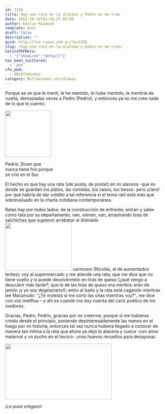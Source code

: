 ```yaml
---
id: 2158
title: Hay una rata en la alacena y Pedro no me cree
date: 2012-10-16T03:16:27-03:00
author: Emilio Raimond
template: post
draft: false
description: ""
guid: http://los-rayos.com.ar/?p=2158
slug: /hay-una-rata-en-la-alacena-y-pedro-no-me-cree/
kalinsPDFMeta:
  - '{"showLink":"default"}'
has_been_twittered:
  - 'yes'
sfw_pwd:
  - EBzUfV4evHqo
category: Reflexiones cotidianas
---
```

Porque se ve que le mentí, le he mentido, le hube mentido, le mentiría de vuelta, demasiadas veces a Pedro (Pedris), y entonces ya no me cree nada de lo que le cuento.

<div id="attachment_2162" style="width: 160px" class="wp-caption alignleft">
  <a href="http://los-rayos.com/wp-content/uploads/2012/10/yo.jpg"><img aria-describedby="caption-attachment-2162" class="size-thumbnail wp-image-2162" title="yo" src="https://los-rayos.com/wp-content/uploads/2012/10/yo-150x150.jpg" alt="" width="150" height="150" /></a>
  
  <p id="caption-attachment-2162" class="wp-caption-text">
    Pedris: Dicen que nunca tiene frío porque se crió en el Sur.
  </p>
</div>

El hecho es que hay una rata (¡de posta, de posta!) en mi alacena -que es donde se guardan los platos, las comidas, los vasos, los besos- pero ¡claro! por qué habría de dar crédito a tal referencia si el tema ratil está más que sobrevaluado en la charla cotidiana contemporánea.

Ratas hay por todos lados: de la construcción de enfrente, entran y salen como rata por su departamento, van, vienen, van, arrastrando tiras de salchichas que supieron arrebatar al distraído<img class="alignright" src="https://lh6.ggpht.com/pciego/SI9M4gek6kI/AAAAAAAABd8/uJc5IVZbbZU/ratrace%5B7%5D.jpg" alt="" width="215" height="155" /> carnicero (Nicolás, el de aumentados lentes); voy al supermercado y me atiende una rata, que me dice que no tiene vuelto y si puede devolvérmelo en tiras de queso (¿qué vengo a descubrir más tarde?, que lo de las tiras de queso era mentira: eran de jamón ¡y yo soy degetariano!); entro al baño y la rata está cagando mientras lee Macanudo: "¿Te molesta si me corto las uñas mientras voy?", me dice con voz meliflua &#8211; y ahí es cuando me doy cuenta del cariz poético de los roedores.

Gracias, Pedro, Pedrín, gracias por no creerme; porque si me hubieras creído desde el principio, poniendo desinteresadamente las manos en el fuego por mi historia, entonces tal vez nunca hubiera llegado a conocer de manera tan íntima a la rata que ahora ya dejó la alacena y cuece -con amor maternal y un pucho en el hocico- unos huevos revueltos para desayunar.

<div style="width: 354px" class="wp-caption aligncenter">
  <img class=" " src="https://www.nosoydirectordecine.com/blog/images/best2007/ratatouille.jpg" alt="" width="344" height="180" />
  
  <p class="wp-caption-text">
    ¡Le puse orégano!
  </p>
</div>